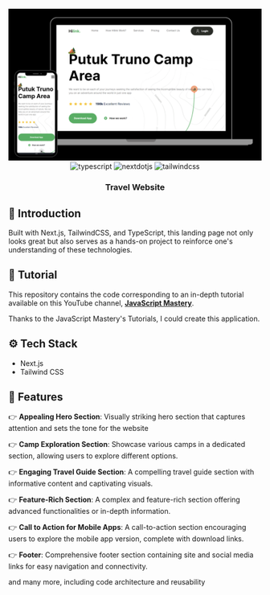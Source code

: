 <div align="center">
<br />
<a href="#" target="_blank">
<img src="./public/readme.png" alt="Project Banner">
</a>
<br />

  <div>
    <img src="https://img.shields.io/badge/-Typescript-black?style=for-the-badge&logoColor=white&logo=typescript&color=3178C6" alt="typescript" />
    <img src="https://img.shields.io/badge/-Next_JS-black?style=for-the-badge&logoColor=white&logo=nextdotjs&color=000000" alt="nextdotjs" />
    <img src="https://img.shields.io/badge/-Tailwind_CSS-black?style=for-the-badge&logoColor=white&logo=tailwindcss&color=06B6D4" alt="tailwindcss" />
  </div>

  <h3 align="center">Travel Website</h3>
</div>

## 🤖 Introduction

Built with Next.js, TailwindCSS, and TypeScript, this landing page not only looks great but also serves as a hands-on project to reinforce one's understanding of these technologies.

## 🚨 Tutorial

This repository contains the code corresponding to an in-depth tutorial available on this YouTube channel, <a href="https://www.youtube.com/@javascriptmastery/videos" target="_blank"><b>JavaScript Mastery</b></a>.

Thanks to the JavaScript Mastery's Tutorials, I could create this application.

## ⚙️ Tech Stack

- Next.js
- Tailwind CSS

## 🔋 Features

👉 **Appealing Hero Section**: Visually striking hero section that captures attention and sets the tone for the website

👉 **Camp Exploration Section**: Showcase various camps in a dedicated section, allowing users to explore different options.

👉 **Engaging Travel Guide Section**: A compelling travel guide section with informative content and captivating visuals.

👉 **Feature-Rich Section**: A complex and feature-rich section offering advanced functionalities or in-depth information.

👉 **Call to Action for Mobile Apps**: A call-to-action section encouraging users to explore the mobile app version, complete with download links.

👉 **Footer**: Comprehensive footer section containing site and social media links for easy navigation and connectivity.

and many more, including code architecture and reusability
